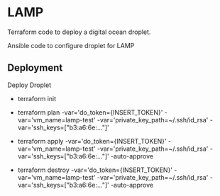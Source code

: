 # LAMP

Terraform code to deploy a digital ocean droplet.

Ansible code to configure droplet for LAMP

## Deployment

Deploy Droplet

* terraform init
* terraform plan -var='do_token={INSERT_TOKEN}' -var='vm_name=lamp-test' -var='private_key_path=~/.ssh/id_rsa' -var='ssh_keys=["b3:a6:6e:..."]'

* terraform apply -var='do_token={INSERT_TOKEN}' -var='vm_name=lamp-test' -var='private_key_path=~/.ssh/id_rsa' -var='ssh_keys=["b3:a6:6e:..."]' -auto-approve

* terraform destroy -var='do_token={INSERT_TOKEN}' -var='vm_name=lamp-test' -var='private_key_path=~/.ssh/id_rsa' -var='ssh_keys=["b3:a6:6e:..."]' -auto-approve